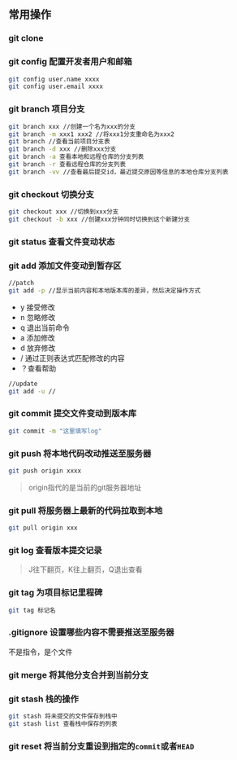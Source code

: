 ## 常用操作

### git clone

### git config 配置开发者用户和邮箱

```bash
git config user.name xxxx
git config user.email xxxx
```

### git branch 项目分支

```bash
git branch xxx //创建一个名为xxx的分支
git branch -m xxx1 xxx2 //将xxx1分支重命名为xxx2
git branch //查看当前项目分支表
git branch -d xxx //删除xxx分支
git branch -a 查看本地和远程仓库的分支列表
git branch -r 查看远程仓库的分支列表
git branch -vv //查看最后提交id，最近提交原因等信息的本地仓库分支列表
```

### git checkout 切换分支

```bash
git checkout xxx //切换到xxx分支
git checkout -b xxx //创建xxx分钟同时切换到这个新建分支
```

### git status 查看文件变动状态

### git add 添加文件变动到暂存区

```bash
//patch
git add -p //显示当前内容和本地版本库的差异，然后决定操作方式
```

+ y 接受修改
+ n 忽略修改
+ q 退出当前命令
+ a 添加修改
+ d 放弃修改
+ / 通过正则表达式匹配修改的内容
+ ？查看帮助

```bash
//update
git add -u //
```

### git commit 提交文件变动到版本库

```bash
git commit -m "这里填写log"
```

### git push 将本地代码改动推送至服务器

```bash
git push origin xxxx
```

> origin指代的是当前的git服务器地址

### git pull 将服务器上最新的代码拉取到本地

```bash
git pull origin xxx
```

### git log 查看版本提交记录

> J往下翻页，K往上翻页，Q退出查看

### git tag 为项目标记里程碑

```bash
git tag 标记名
```

### .gitignore 设置哪些内容不需要推送至服务器

不是指令，是个文件

### git merge 将其他分支合并到当前分支

### git stash 栈的操作

```bash
git stash 将未提交的文件保存到栈中
git stash list 查看栈中保存的列表

```

### git reset 将当前分支重设到指定的`commit`或者`HEAD`

